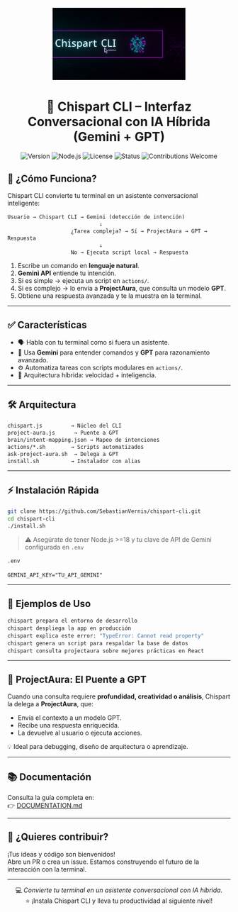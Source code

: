 <p align="center">
  <img src="https://raw.githubusercontent.com/SebastianVernis/chispart-cli/main/assets/logo.png" alt="Chispart CLI Logo" width="300">
</p>

<h1 align="center">🚀 Chispart CLI – Interfaz Conversacional con IA Híbrida (Gemini + GPT)</h1>

<p align="center">
  <img src="https://img.shields.io/badge/version-0.1.0-blue.svg" alt="Version">
  <img src="https://img.shields.io/badge/node-%3E%3D18.0.0-green.svg" alt="Node.js">
  <img src="https://img.shields.io/badge/license-MIT-yellow.svg" alt="License">
  <img src="https://img.shields.io/badge/status-active-success.svg" alt="Status">
  <img src="https://img.shields.io/badge/contributions-welcome-orange.svg" alt="Contributions Welcome">
</p>

## 🧠 ¿Cómo Funciona?

Chispart CLI convierte tu terminal en un asistente conversacional inteligente:

```
Usuario → Chispart CLI → Gemini (detección de intención)
                             ↓
                    ¿Tarea compleja? → Sí → ProjectAura → GPT → Respuesta
                             ↓
                    No → Ejecuta script local → Respuesta
```

1. Escribe un comando en **lenguaje natural**.
2. **Gemini API** entiende tu intención.
3. Si es simple → ejecuta un script en `actions/`.
4. Si es complejo → lo envía a **ProjectAura**, que consulta un modelo **GPT**.
5. Obtiene una respuesta avanzada y te la muestra en la terminal.

---

## ✅ Características

- 🗣️ Habla con tu terminal como si fuera un asistente.
- 🤖 Usa **Gemini** para entender comandos y **GPT** para razonamiento avanzado.
- ⚙️ Automatiza tareas con scripts modulares en `actions/`.
- 🔌 Arquitectura híbrida: velocidad + inteligencia.

---

## 🛠️ Arquitectura

```
chispart.js         → Núcleo del CLI
project-aura.js      → Puente a GPT
brain/intent-mapping.json → Mapeo de intenciones
actions/*.sh        → Scripts automatizados
ask-project-aura.sh  → Delega a GPT
install.sh          → Instalador con alias
```

---

## ⚡ Instalación Rápida

```bash
git clone https://github.com/SebastianVernis/chispart-cli.git
cd chispart-cli
./install.sh
```

> ⚠️ Asegúrate de tener Node.js >=18 y tu clave de API de Gemini configurada en `.env`

```
.env

GEMINI_API_KEY="TU_API_GEMINI"
```

---

## 🚀 Ejemplos de Uso

```bash
chispart prepara el entorno de desarrollo
chispart despliega la app en producción
chispart explica este error: "TypeError: Cannot read property"
chispart genera un script para respaldar la base de datos
chispart consulta projectaura sobre mejores prácticas en React
```

---

## 🤖 ProjectAura: El Puente a GPT

Cuando una consulta requiere **profundidad, creatividad o análisis**, Chispart la delega a **ProjectAura**, que:

- Envía el contexto a un modelo GPT.
- Recibe una respuesta enriquecida.
- La devuelve al usuario o ejecuta acciones.

💡 Ideal para debugging, diseño de arquitectura o aprendizaje.

---

## 📚 Documentación

Consulta la guía completa en:  
👉 [DOCUMENTATION.md](./DOCUMENTATION.md)

---

## 💬 ¿Quieres contribuir?

¡Tus ideas y código son bienvenidos!  
Abre un PR o crea un issue. Estamos construyendo el futuro de la interacción con la terminal.

---

<p align="center">
  💻 <em>Convierte tu terminal en un asistente conversacional con IA híbrida.</em><br>
  ⭐ ¡Instala Chispart CLI y lleva tu productividad al siguiente nivel!
</p>
